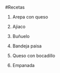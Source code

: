 #Recetas
1. Arepa con queso
2. Ajiaco
3. Buñuelo

4. Bandeja paisa
5. Queso con bocadillo
6. Empanada